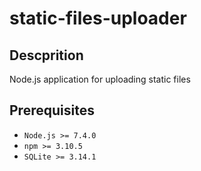 static-files-uploader
=====================

## Descprition
Node.js application for uploading static files

## Prerequisites
* `Node.js >= 7.4.0`
* `npm >= 3.10.5`
* `SQLite >= 3.14.1`
